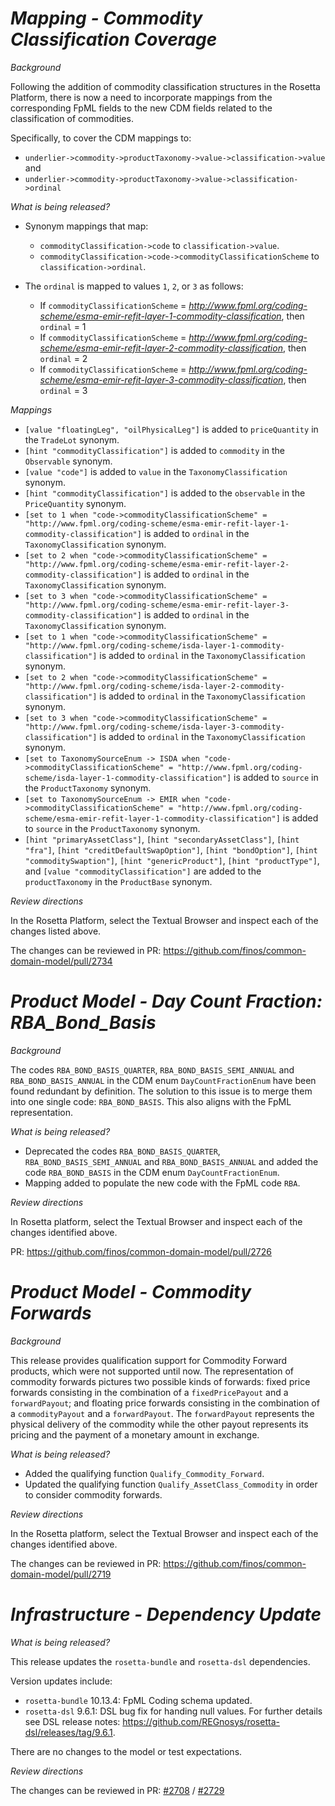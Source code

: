 # _Mapping - Commodity Classification Coverage_

_Background_

Following the addition of commodity classification structures in the Rosetta Platform, there is now a need to incorporate mappings from the corresponding FpML fields to the new CDM fields related to the classification of commodities.

Specifically, to cover the CDM mappings to:
- `underlier->commodity->productTaxonomy->value->classification->value` and
- `underlier->commodity->productTaxonomy->value->classification->ordinal`

_What is being released?_

- Synonym mappings that map:
    - `commodityClassification->code` to `classification->value`.
    - `commodityClassification->code->commodityClassificationScheme` to `classification->ordinal`.

- The `ordinal` is mapped to values `1`, `2`, or `3` as follows:
    - If `commodityClassificationScheme` = _http://www.fpml.org/coding-scheme/esma-emir-refit-layer-1-commodity-classification_, then `ordinal` = 1
    - If `commodityClassificationScheme` = _http://www.fpml.org/coding-scheme/esma-emir-refit-layer-2-commodity-classification_, then `ordinal` = 2
    - If `commodityClassificationScheme` = _http://www.fpml.org/coding-scheme/esma-emir-refit-layer-3-commodity-classification_, then `ordinal` = 3
 
_Mappings_

- `[value "floatingLeg", "oilPhysicalLeg"]` is added to `priceQuantity` in the `TradeLot` synonym.
- `[hint "commodityClassification"]` is added to `commodity` in the `Observable` synonym.
- `[value "code"]` is added to `value` in the `TaxonomyClassification` synonym.
- `[hint "commodityClassification"]` is added to the `observable` in the `PriceQuantity` synonym.
- `[set to 1 when "code->commodityClassificationScheme" = "http://www.fpml.org/coding-scheme/esma-emir-refit-layer-1-commodity-classification"]` is added to `ordinal` in the `TaxonomyClassification` synonym.
- `[set to 2 when "code->commodityClassificationScheme" = "http://www.fpml.org/coding-scheme/esma-emir-refit-layer-2-commodity-classification"]` is added to `ordinal` in the `TaxonomyClassification` synonym.
- `[set to 3 when "code->commodityClassificationScheme" = "http://www.fpml.org/coding-scheme/esma-emir-refit-layer-3-commodity-classification"]` is added to `ordinal` in the `TaxonomyClassification` synonym.
- `[set to 1 when "code->commodityClassificationScheme" = "http://www.fpml.org/coding-scheme/isda-layer-1-commodity-classification"]` is added to `ordinal` in the `TaxonomyClassification` synonym.
- `[set to 2 when "code->commodityClassificationScheme" = "http://www.fpml.org/coding-scheme/isda-layer-2-commodity-classification"]` is added to `ordinal` in the `TaxonomyClassification` synonym.
- `[set to 3 when "code->commodityClassificationScheme" = "http://www.fpml.org/coding-scheme/isda-layer-3-commodity-classification"]` is added to `ordinal` in the `TaxonomyClassification` synonym.
- `[set to TaxonomySourceEnum -> ISDA when "code->commodityClassificationScheme" = "http://www.fpml.org/coding-scheme/isda-layer-1-commodity-classification"]` is added to `source` in the `ProductTaxonomy` synonym.
- `[set to TaxonomySourceEnum -> EMIR when "code->commodityClassificationScheme" = "http://www.fpml.org/coding-scheme/esma-emir-refit-layer-1-commodity-classification"]` is added to `source` in the `ProductTaxonomy` synonym.
- `[hint "primaryAssetClass"]`, `[hint "secondaryAssetClass"]`, `[hint "fra"]`, `[hint "creditDefaultSwapOption"]`, `[hint "bondOption"]`, `[hint "commoditySwaption"]`, `[hint "genericProduct"]`, `[hint "productType"]`, and `[value "commodityClassification"]` are added to the `productTaxonomy` in the `ProductBase` synonym.


_Review directions_

In the Rosetta Platform, select the Textual Browser and inspect each of the changes listed above.

The changes can be reviewed in PR: https://github.com/finos/common-domain-model/pull/2734

# _Product Model - Day Count Fraction: RBA_Bond_Basis_

_Background_

The codes `RBA_BOND_BASIS_QUARTER`, `RBA_BOND_BASIS_SEMI_ANNUAL` and `RBA_BOND_BASIS_ANNUAL` in the CDM enum `DayCountFractionEnum` have been found redundant by definition. The solution to this issue is to merge them into one single code: `RBA_BOND_BASIS`. This also aligns with the FpML representation.

_What is being released?_

- Deprecated the codes `RBA_BOND_BASIS_QUARTER`, `RBA_BOND_BASIS_SEMI_ANNUAL` and `RBA_BOND_BASIS_ANNUAL` and added the code `RBA_BOND_BASIS` in the CDM enum `DayCountFractionEnum`.
- Mapping added to populate the new code with the FpML code `RBA`.

_Review directions_

In Rosetta platform, select the Textual Browser and inspect each of the changes identified above.

PR: https://github.com/finos/common-domain-model/pull/2726

# _Product Model - Commodity Forwards_

_Background_

This release provides qualification support for Commodity Forward products, which were not supported until now. The representation of commodity forwards pictures two possible kinds of forwards: fixed price forwards consisting in the combination of a `fixedPricePayout` and a `forwardPayout`; and floating price forwards consisting in the combination of a `commodityPayout` and a `forwardPayout`. The `forwardPayout` represents the physical delivery of the commodity while the other payout represents its pricing and the payment of a monetary amount in exchange.

_What is being released?_

- Added the qualifying function `Qualify_Commodity_Forward`.
- Updated the qualifying function `Qualify_AssetClass_Commodity` in order to consider commodity forwards.

_Review directions_

In the Rosetta platform, select the Textual Browser and inspect each of the changes identified above.

The changes can be reviewed in PR: https://github.com/finos/common-domain-model/pull/2719

# _Infrastructure - Dependency Update_

_What is being released?_

This release updates the `rosetta-bundle` and `rosetta-dsl` dependencies.

Version updates include:
- `rosetta-bundle` 10.13.4: FpML Coding schema updated.
- `rosetta-dsl` 9.6.1: DSL bug fix for handing null values. For further details see DSL release notes: https://github.com/REGnosys/rosetta-dsl/releases/tag/9.6.1.

There are no changes to the model or test expectations.

_Review directions_

The changes can be reviewed in PR: [#2708](https://github.com/finos/common-domain-model/pull/2708) / [#2729](https://github.com/finos/common-domain-model/pull/2729)
